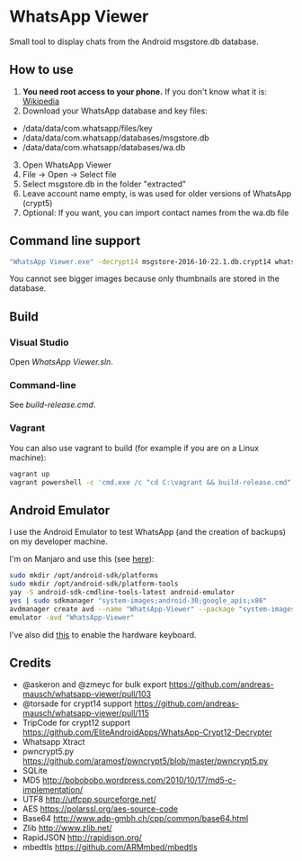 # WhatsApp Viewer

Small tool to display chats from the Android msgstore.db database.

## How to use

1. **You need root access to your phone.** If you don't know what it is: [Wikipedia](https://en.wikipedia.org/wiki/Rooting_%28Android%29)
2. Download your WhatsApp database and key files:
  - /data/data/com.whatsapp/files/key
  - /data/data/com.whatsapp/databases/msgstore.db
  - /data/data/com.whatsapp/databases/wa.db
3. Open WhatsApp Viewer
4. File -> Open -> Select file
5. Select msgstore.db in the folder "extracted"
6. Leave account name empty, is was used for older versions of WhatsApp (crypt5)
7. Optional: If you want, you can import contact names from the wa.db file

## Command line support

```bash
"WhatsApp Viewer.exe" -decrypt14 msgstore-2016-10-22.1.db.crypt14 whatsapp.cryptkey14 decrypted.db
```

You cannot see bigger images because only thumbnails are stored in the database.

## Build

### Visual Studio

Open *WhatsApp Viewer.sln*.

### Command-line

See *build-release.cmd*.

### Vagrant

You can also use vagrant to build (for example if you are on a Linux machine):

```bash
vagrant up
vagrant powershell -c 'cmd.exe /c "cd C:\vagrant && build-release.cmd"'
```

## Android Emulator

I use the Android Emulator to test WhatsApp (and the creation of backups) on my developer machine.

I'm on Manjaro and use this (see [here](https://wiki.archlinux.org/title/android)):

```bash
sudo mkdir /opt/android-sdk/platforms
sudo mkdir /opt/android-sdk/platform-tools
yay -S android-sdk-cmdline-tools-latest android-emulator
yes | sudo sdkmanager "system-images;android-30;google_apis;x86"
avdmanager create avd --name "WhatsApp-Viewer" --package "system-images;android-30;google_apis;x86" --device "Nexus 6P"
emulator -avd "WhatsApp-Viewer"
```

I've also did [this](https://stackoverflow.com/a/27137079) to enable the hardware keyboard.

## Credits

* @askeron and @zmeyc for bulk export https://github.com/andreas-mausch/whatsapp-viewer/pull/103
* @torsade for crypt14 support https://github.com/andreas-mausch/whatsapp-viewer/pull/115
* TripCode for crypt12 support https://github.com/EliteAndroidApps/WhatsApp-Crypt12-Decrypter
* Whatsapp Xtract
* pwncrypt5.py https://github.com/aramosf/pwncrypt5/blob/master/pwncrypt5.py
* SQLite
* MD5 http://bobobobo.wordpress.com/2010/10/17/md5-c-implementation/
* UTF8 http://utfcpp.sourceforge.net/
* AES https://polarssl.org/aes-source-code
* Base64 http://www.adp-gmbh.ch/cpp/common/base64.html
* Zlib http://www.zlib.net/
* RapidJSON http://rapidjson.org/
* mbedtls https://github.com/ARMmbed/mbedtls
